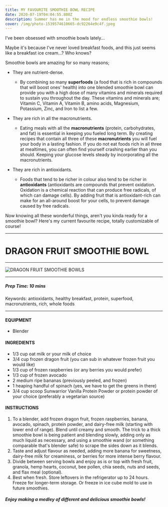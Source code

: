 ```yaml
---
title: MY FAVOURITE SMOOTHIE BOWL RECIPE
date: 2020-07-19T04:04:55.800Z
description: Summer has me in the mood for endless smoothie bowls!
cover: /img/photo-1539574610665-dc92264e9c4f.jpeg
---
```

I’ve been obsessed with smoothie bowls lately...

Maybe it's because I've never loved breakfast foods, and this just seems like a breakfast ice cream...? Who knows?

Smoothie bowls are amazing for so many reasons;

* They are nutrient-dense. 

  * By combining so many **superfoods** (a food that is rich in compounds that will boost ones' health) into one blended smoothie bowl can provide you with a high dose of many vitamins and minerals required to sustain you throughout the day. These vitamins and minerals are; Vitamin C, Vitamin A, Vitamin B, amino acids, Magnesium, Potassium, Zinc, and Iron to list a few. 
* They are rich in all the macronutrients.

  * Eating meals with all the **macronutrients** (protein, carbohydrates, and fat) is essential in keeping you fueled long term. By creating recipes that contain all three of these **macronutrients** you will fuel your body in a lasting fashion. If you do not eat foods rich in all three at mealtimes, you can often find yourself crashing earlier than you should. Keeping your glucose levels steady by incorporating all the macronutrients. 
* They are rich in antioxidants.

  * Foods that tend to be richer in colour also tend to be richer in **antioxidants** (antioxidants are compounds that prevent oxidation. Oxidation is a chemical reaction that can produce free radicals, of which can damage cells). By adding fruit that is antioxidant-rich can make for an all-around boost for your cells, to prevent damage caused by free radicals.

Now knowing all these wonderful things, aren't you kinda ready for a smoothie bowl? Here's my current favourite recipe, totally customizable of course!

---

# DRAGON FRUIT SMOOTHIE BOWL

---

![DRAGON FRUIT SMOOTHIE BOWLS](/img/photo-1539574610665-dc92264e9c4f.jpeg)

---

##### Prep Time: 10 mins

Keywords: antioxidants, healthy breakfast, protein, superfood, macronutrients, rich, whole foods

---


#### EQUIPMENT

* Blender



#### INGREDIENTS

* 1/3 cup oat milk or your milk of choice
* 3/4 cup frozen dragon fruit (you can sub in whatever frozen fruit you would like)
* 1/3 cup of frozen raspberries (or any berries you would prefer)
* 1/3 cup of frozen avocado
* 2 medium ripe bananas (previously peeled, and frozen)
* 1 heaping handful of spinach (yes, we have to get the greens in there)
* 3/4 cup scoop Sunwarrior Vanilla Protein Powder or protein powder of your choice (preferably a vegetarian source)



#### INSTRUCTIONS

1. To a blender, add frozen dragon fruit, frozen raspberries, banana, avocado, spinach, protein powder, and dairy-free milk (starting with lower end of range). Blend until creamy and smooth. The trick to a thick smoothie bowl is being patient and blending slowly, adding only as much liquid as necessary, and using a smoothie wand (or something comparable that's blender safe) to scrape the sides down as it blends.
2. Taste and adjust flavour as needed, adding more banana for sweetness, dairy-free milk for creaminess, or berries for more intense berry flavour.
3. Divide between serving bowls and enjoy as is or top with fresh fruit, granola, hemp hearts, coconut, bee pollen, chia seeds, nuts and seeds, and flax meal (optional).
4. Best when fresh. Store leftovers in the refrigerator up to 24 hours. Freeze for longer-term storage. Or freeze in ice cube mold to use in future smoothies.



##### Enjoy making a medley of different and delicious smoothie bowls! 